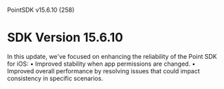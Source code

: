 PointSDK v15.6.10 (258)
# SDK Version 15.6.10

In this update, we've focused on enhancing the reliability of the Point SDK for iOS:
• Improved stability when app permissions are changed.
• Improved overall performance by resolving issues that could impact consistency in specific scenarios.
